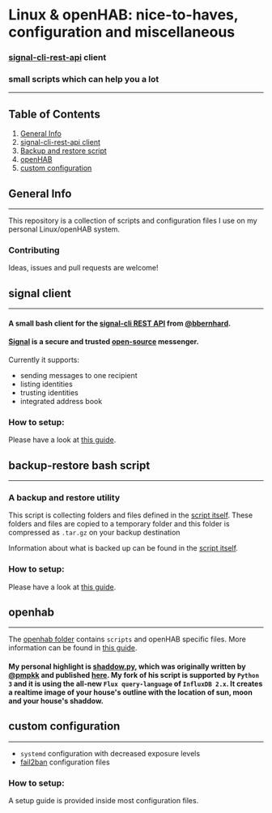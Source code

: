 # Linux & openHAB: nice-to-haves, configuration and  miscellaneous


### [signal-cli-rest-api](https://github.com/bbernhard/signal-cli-rest-api) client
### small scripts which can help you a lot

***
## Table of Contents
1. [General Info](#general-info)
2. [signal-cli-rest-api client](#signal-client)
3. [Backup and restore script](#backup-restore-bash-script)
4. [openHAB](#openhab)
5. [custom configuration](#custom-configuration)

## General Info
***
This repository is a collection of scripts and configuration files I use on my personal Linux/openHAB system.
### Contributing
Ideas, issues and pull requests are welcome!

## signal client
***
#### A small bash client for the [signal-cli REST API](https://github.com/bbernhard/signal-cli-rest-api) from [@bbernhard](https://github.com/bbernhard).
#### [Signal](https://signal.org/) is a secure and trusted [open-source](https://github.com/signalapp) messenger.

Currently it supports:
* sending messages to one recipient
* listing identities
* trusting identities
* integrated address book

### How to setup:
Please have a look at [this guide](/doc/SIGNAL-CLIENT.md).


## backup-restore bash script
***
### A backup and restore utility

This script is collecting folders and files defined in the [script itself](backup_restore.bash). These folders and files are copied to a temporary folder and this folder is compressed as ```.tar.gz``` on your backup destination

Information about what is backed up can be found in the [script itself](backup_restore.bash).
### How to setup:
Please have a look at [this guide](/doc/BACKUP_RESTORE.md).

## openhab
***
The [openhab folder](openhab) contains ```scripts``` and openHAB specific files.
More information can be found in [this guide](/doc/OPENHAB.md).
#### My __personal highlight__ is [shaddow.py](openhab/shaddow.py), which was originally written by [@pmpkk](https://github.com/pmpkk) and published [here](https://github.com/pmpkk/openhab-habpanel-theme-matrix). My fork of his script is supported by ```Python 3``` and it is using the all-new ```Flux query-language``` of ```InfluxDB 2.x```. It creates a realtime image of your house's outline with the location of sun, moon and your house's shaddow.

## custom configuration
***
* ```systemd``` configuration with decreased exposure levels
* [fail2ban](https://github.com/fail2ban/fail2ban) configuration files

### How to setup:
A setup guide is provided inside most configuration files.
